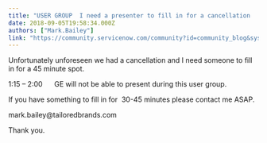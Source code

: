 ```yaml
---
title: "USER GROUP  I need a presenter to fill in for a cancellation   "
date: 2018-09-05T19:58:34.000Z
authors: ["Mark.Bailey"]
link: "https://community.servicenow.com/community?id=community_blog&sys_id=a9979fe2db5c6f80a8562926ca961957"
---
```

<p>Unfortunately unforeseen we had a cancellation and I need someone to fill in for a 45 minute spot. </p>
<p>1:15 – 2:00      GE will not be able to present during this user group.</p>
<p>If you have something to fill in for  30-45 minutes please contact me ASAP. </p>
<p>mark.bailey&#64;tailoredbrands.com </p>
<p>Thank you. </p>